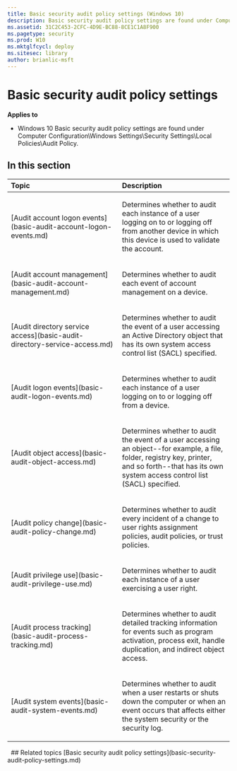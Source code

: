 ```yaml
---
title: Basic security audit policy settings (Windows 10)
description: Basic security audit policy settings are found under Computer Configuration\\Windows Settings\\Security Settings\\Local Policies\\Audit Policy.
ms.assetid: 31C2C453-2CFC-4D9E-BC88-8CE1C1A8F900
ms.pagetype: security
ms.prod: W10
ms.mktglfcycl: deploy
ms.sitesec: library
author: brianlic-msft
---
```

# Basic security audit policy settings
**Applies to**
-   Windows 10
Basic security audit policy settings are found under Computer Configuration\\Windows Settings\\Security Settings\\Local Policies\\Audit Policy.
## In this section
<table>
<colgroup>
<col width="50%" />
<col width="50%" />
</colgroup>
<thead>
<tr class="header">
<th align="left">Topic</th>
<th align="left">Description</th>
</tr>
</thead>
<tbody>
<tr class="odd">
<td align="left"><p>[Audit account logon events](basic-audit-account-logon-events.md)</p></td>
<td align="left"><p>Determines whether to audit each instance of a user logging on to or logging off from another device in which this device is used to validate the account.</p></td>
</tr>
<tr class="even">
<td align="left"><p>[Audit account management](basic-audit-account-management.md)</p></td>
<td align="left"><p>Determines whether to audit each event of account management on a device.</p></td>
</tr>
<tr class="odd">
<td align="left"><p>[Audit directory service access](basic-audit-directory-service-access.md)</p></td>
<td align="left"><p>Determines whether to audit the event of a user accessing an Active Directory object that has its own system access control list (SACL) specified.</p></td>
</tr>
<tr class="even">
<td align="left"><p>[Audit logon events](basic-audit-logon-events.md)</p></td>
<td align="left"><p>Determines whether to audit each instance of a user logging on to or logging off from a device.</p></td>
</tr>
<tr class="odd">
<td align="left"><p>[Audit object access](basic-audit-object-access.md)</p></td>
<td align="left"><p>Determines whether to audit the event of a user accessing an object--for example, a file, folder, registry key, printer, and so forth--that has its own system access control list (SACL) specified.</p></td>
</tr>
<tr class="even">
<td align="left"><p>[Audit policy change](basic-audit-policy-change.md)</p></td>
<td align="left"><p>Determines whether to audit every incident of a change to user rights assignment policies, audit policies, or trust policies.</p></td>
</tr>
<tr class="odd">
<td align="left"><p>[Audit privilege use](basic-audit-privilege-use.md)</p></td>
<td align="left"><p>Determines whether to audit each instance of a user exercising a user right.</p></td>
</tr>
<tr class="even">
<td align="left"><p>[Audit process tracking](basic-audit-process-tracking.md)</p></td>
<td align="left"><p>Determines whether to audit detailed tracking information for events such as program activation, process exit, handle duplication, and indirect object access.</p></td>
</tr>
<tr class="odd">
<td align="left"><p>[Audit system events](basic-audit-system-events.md)</p></td>
<td align="left"><p>Determines whether to audit when a user restarts or shuts down the computer or when an event occurs that affects either the system security or the security log.</p></td>
</tr>
</tbody>
</table>
 
## Related topics
[Basic security audit policy settings](basic-security-audit-policy-settings.md)
 
 
